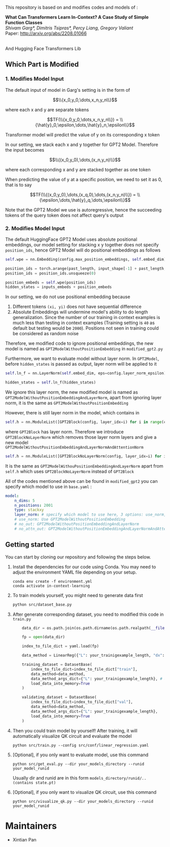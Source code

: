 This repository is based on and modifies codes and models of :

**What Can Transformers Learn In-Context? A Case Study of Simple Function Classes** <br>
*Shivam Garg\*, Dimitris Tsipras\*, Percy Liang, Gregory Valiant* <br>
Paper: http://arxiv.org/abs/2208.01066 <br><br>

And Hugging Face Transformers Lib

## Which Part is Modified

### 1. Modifies Model Input

The default input of model in Garg's setting is in the form of

$$\\{x_0,y_0,\dots,x_n,y_n\\}$$

where each x and y are separate tokens

$$TF(\\{x_0,y_0,\dots,x_n,y_n\\}) = \\{\hat{y}_0,\epsilon,\dots,\hat{y}_n,\epsilon\\}$$

Transformer model will predict the value of y on its corresponding x token

In our setting, we stack each x and y together for GPT2 Model. Therefore the input becomes

$$\\{(x_0,y_0),\dots,(x_n,y_n)\\}$$

where each corresponding x and y are stacked together as one token

When predicting the value of y at a specific position, we need to set it as 0, that is to say

$$TF(\\{(x_0,y_0),\dots,(x_q,0),\dots,(x_n,y_n)\\}) = \\{\epsilon,\dots,\hat{y}_q,\dots,\epsilon\\}$$

Note that the GPT2 Model we use is autoregressive, hence the succeeding tokens of the query token does not affect query's output

### 2. Modifies Model Input

The default HuggingFace GPT2 Model uses absolute positional embeddings, our model setting for stacking x y together does not specify `position_ids`, hence GPT2 Model will do positional embeddings as follows

```python
self.wpe = nn.Embedding(config.max_position_embeddings, self.embed_dim) # 

position_ids = torch.arange(past_length, input_shape[-1] + past_length, dtype=torch.long, device=device)
position_ids = position_ids.unsqueeze(0)

position_embeds = self.wpe(position_ids)
hidden_states = inputs_embeds + position_embeds
```

In our setting, we do not use positional embedding because

1. Different tokens `(xi, yi)` does not have sequential difference
2. Absolute Embeddings will undermine model's ability to do length generalization. Since the number of our training in context examples is much less than testing in context examples (Training setting is `40` as default but testing would be `2000`). Positions not seen in training could be considered as random noise

Therefore, we modified code to ignore positional embeddings, the new model is named as `GPT2ModelWithoutPositionEmbedding` in `modified_gpt2.py`

Furthermore, we want to evaluate model without layer norm. In `GPT2Model`, before `hidden_states` is passed as output, layer norm will be applied to it

``` python
self.ln_f = nn.LayerNorm(self.embed_dim, eps=config.layer_norm_epsilon)

hidden_states = self.ln_f(hidden_states)
```

We ignore this layer norm, the new modified model is named as `GPT2ModelWithoutPositionEmbeddingAndLayerNorm`, apart from ignoring layer norm, it is the same as `GPT2ModelWithoutPositionEmbedding`

However, there is still layer norm in the model, which contains in

```python
self.h = nn.ModuleList([GPT2Block(config, layer_idx=i) for i in range(config.num_hidden_layers)])
```

where `GPT2Block` has layer norm. Therefore we introduce `GPT2BlockNoLayerNorm` which removes those layer norm layers and give a new model `GPT2ModelWithoutPositionEmbeddingAndLayerNormAndAttentionNorm`

```python
self.h = nn.ModuleList([GPT2BlockNoLayerNorm(config, layer_idx=i) for i in range(config.num_hidden_layers)])
```

It is the same as `GPT2ModelWithouPositionEmbeddingAndLayerNorm` apart from `self.h` which uses `GPT2BlockNoLayerNorm` instead of `GPT2Block`

All of the codes mentioned above can be found in `modified_gpt2` you can specify which model to use in `base.yaml` :

```yaml
model:
    n_dims: 5
    n_positions: 2001
    type: stackxy
    layer_norm: # specify which model to use here, 3 options: use_norm, no_out, no_attn_out
    # use_norm: Use GPT2ModelWithoutPositionEmbedding
    # no_out: GPT2ModelWithoutPositionEmbeddingAndLayerNorm
    # no_attn_out: GPT2ModelWithoutPositionEmbeddingAndLayerNormAndAttentionNorm
```



## Getting started

You can start by cloning our repository and following the steps below.

1. Install the dependencies for our code using Conda. You may need to adjust the environment YAML file depending on your setup.

   ```
   conda env create -f environment.yml
   conda activate in-context-learning
   ```

2. To train models yourself, you might need to generate data first

   ```bash
   python src/dataset_base.py
   ```

3. After generate corresponding dataset, you need to modified this code in `train.py`

   ```python
       data_dir = os.path.join(os.path.dirname(os.path.realpath(__file__)), "your_dataset_name/index_to_file_dict.yaml")
   
       fp = open(data_dir)
   
       index_to_file_dict = yaml.load(fp)
   
       data_method = LinearReg({"L": your_trainigexample_length, "dx": n_dims, "dy": 1, "number_of_samples": 1, "noise_std": 0}) # This is used to transform data for training, it is not need to be the same as how you generate dataset
   
       training_dataset = DatasetBase(
           index_to_file_dict=index_to_file_dict["train"], 
           data_method=data_method,
           data_method_args_dict={"L": your_trainigexample_length}, # 40 is recommended
           load_data_into_memory=True
       )
   
       validating_dataset = DatasetBase(
           index_to_file_dict=index_to_file_dict["val"], 
           data_method=data_method,
           data_method_args_dict={"L": your_trainigexample_length},
           load_data_into_memory=True
       )
   ```

4. Then you could train model by yourself! After training, it will automatically visualize QK circuit and evaluate the model

   ```
   python src/train.py --config src/conf/linear_regression.yaml
   ```

5. [Optional], if you only want to evaluate model, use this command

   ```
   python src/get_eval.py --dir your_models_directory --runid your_model_runid
   ```

   Usually dir and runid are in this form `models_directory/runid/..(contains state.pt)`

6. [Optional], if you only want to visualize QK circuit, use this command

   ```
   python src/visualize_qk.py --dir your_models_directory --runid your_model_runid
   ```

   

# Maintainers

* Xintian Pan